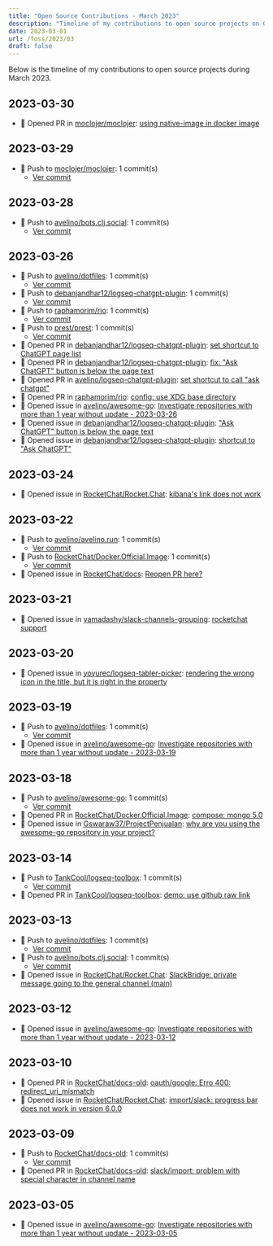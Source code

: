 ```yaml
---
title: "Open Source Contributions - March 2023"
description: "Timeline of my contributions to open source projects on GitHub during March 2023."
date: 2023-03-01
url: /foss/2023/03
draft: false
---
```


Below is the timeline of my contributions to open source projects during March 2023.

## 2023-03-30

- 🔀 Opened PR in [moclojer/moclojer](https://github.com/moclojer/moclojer): [using native-image in docker image](https://github.com/moclojer/moclojer/pull/95)

## 2023-03-29

- 🔨 Push to [moclojer/moclojer](https://github.com/moclojer/moclojer): 1 commit(s)
  - [Ver commit](https://github.com/avelino?tab=overview&from=2023-03-01&to=2023-03-31)

## 2023-03-28

- 🔨 Push to [avelino/bots.clj.social](https://github.com/avelino/bots.clj.social): 1 commit(s)
  - [Ver commit](https://github.com/avelino?tab=overview&from=2023-03-01&to=2023-03-31)

## 2023-03-26

- 🔨 Push to [avelino/dotfiles](https://github.com/avelino/dotfiles): 1 commit(s)
  - [Ver commit](https://github.com/avelino?tab=overview&from=2023-03-01&to=2023-03-31)
- 🔨 Push to [debanjandhar12/logseq-chatgpt-plugin](https://github.com/debanjandhar12/logseq-chatgpt-plugin): 1 commit(s)
  - [Ver commit](https://github.com/avelino?tab=overview&from=2023-03-01&to=2023-03-31)
- 🔨 Push to [raphamorim/rio](https://github.com/raphamorim/rio): 1 commit(s)
  - [Ver commit](https://github.com/avelino?tab=overview&from=2023-03-01&to=2023-03-31)
- 🔨 Push to [prest/prest](https://github.com/prest/prest): 1 commit(s)
  - [Ver commit](https://github.com/avelino?tab=overview&from=2023-03-01&to=2023-03-31)
- 🔀 Opened PR in [debanjandhar12/logseq-chatgpt-plugin](https://github.com/debanjandhar12/logseq-chatgpt-plugin): [set shortcut to ChatGPT page list](https://github.com/debanjandhar12/logseq-chatgpt-plugin/pull/8)
- 🔀 Opened PR in [debanjandhar12/logseq-chatgpt-plugin](https://github.com/debanjandhar12/logseq-chatgpt-plugin): [fix: "Ask ChatGPT" button is below the page text](https://github.com/debanjandhar12/logseq-chatgpt-plugin/pull/7)
- 🔀 Opened PR in [avelino/logseq-chatgpt-plugin](https://github.com/avelino/logseq-chatgpt-plugin): [set shortcut to call "ask chatgpt"](https://github.com/avelino/logseq-chatgpt-plugin/pull/1)
- 🔀 Opened PR in [raphamorim/rio](https://github.com/raphamorim/rio): [config: use XDG base directory](https://github.com/raphamorim/rio/pull/14)
- 🐛 Opened issue in [avelino/awesome-go](https://github.com/avelino/awesome-go): [Investigate repositories with more than 1 year without update - 2023-03-26](https://github.com/avelino/awesome-go/issues/4809)
- 🐛 Opened issue in [debanjandhar12/logseq-chatgpt-plugin](https://github.com/debanjandhar12/logseq-chatgpt-plugin): ["Ask ChatGPT" button is below the page text](https://github.com/debanjandhar12/logseq-chatgpt-plugin/issues/6)
- 🐛 Opened issue in [debanjandhar12/logseq-chatgpt-plugin](https://github.com/debanjandhar12/logseq-chatgpt-plugin): [shortcut to "Ask ChatGPT"](https://github.com/debanjandhar12/logseq-chatgpt-plugin/issues/5)

## 2023-03-24

- 🐛 Opened issue in [RocketChat/Rocket.Chat](https://github.com/RocketChat/Rocket.Chat): [kibana's link does not work ](https://github.com/RocketChat/Rocket.Chat/issues/28604)

## 2023-03-22

- 🔨 Push to [avelino/avelino.run](https://github.com/avelino/avelino.run): 1 commit(s)
  - [Ver commit](https://github.com/avelino?tab=overview&from=2023-03-01&to=2023-03-31)
- 🔨 Push to [RocketChat/Docker.Official.Image](https://github.com/RocketChat/Docker.Official.Image): 1 commit(s)
  - [Ver commit](https://github.com/avelino?tab=overview&from=2023-03-01&to=2023-03-31)
- 🐛 Opened issue in [RocketChat/docs](https://github.com/RocketChat/docs): [Reopen PR here?](https://github.com/RocketChat/docs/issues/5)

## 2023-03-21

- 🐛 Opened issue in [yamadashy/slack-channels-grouping](https://github.com/yamadashy/slack-channels-grouping): [rocketchat support](https://github.com/yamadashy/slack-channels-grouping/issues/34)

## 2023-03-20

- 🐛 Opened issue in [yoyurec/logseq-tabler-picker](https://github.com/yoyurec/logseq-tabler-picker): [rendering the wrong icon in the title, but it is right in the property](https://github.com/yoyurec/logseq-tabler-picker/issues/2)

## 2023-03-19

- 🔨 Push to [avelino/dotfiles](https://github.com/avelino/dotfiles): 1 commit(s)
  - [Ver commit](https://github.com/avelino?tab=overview&from=2023-03-01&to=2023-03-31)
- 🐛 Opened issue in [avelino/awesome-go](https://github.com/avelino/awesome-go): [Investigate repositories with more than 1 year without update - 2023-03-19](https://github.com/avelino/awesome-go/issues/4802)

## 2023-03-18

- 🔨 Push to [avelino/awesome-go](https://github.com/avelino/awesome-go): 1 commit(s)
  - [Ver commit](https://github.com/avelino?tab=overview&from=2023-03-01&to=2023-03-31)
- 🔀 Opened PR in [RocketChat/Docker.Official.Image](https://github.com/RocketChat/Docker.Official.Image): [compose: mongo 5.0](https://github.com/RocketChat/Docker.Official.Image/pull/183)
- 🐛 Opened issue in [Gswaraw37/ProjectPenjualan](https://github.com/Gswaraw37/ProjectPenjualan): [why are you using the awesome-go repository in your project?](https://github.com/Gswaraw37/ProjectPenjualan/issues/1)

## 2023-03-14

- 🔨 Push to [TankCool/logseq-toolbox](https://github.com/TankCool/logseq-toolbox): 1 commit(s)
  - [Ver commit](https://github.com/avelino?tab=overview&from=2023-03-01&to=2023-03-31)
- 🔀 Opened PR in [TankCool/logseq-toolbox](https://github.com/TankCool/logseq-toolbox): [demo: use github raw link](https://github.com/TankCool/logseq-toolbox/pull/1)

## 2023-03-13

- 🔨 Push to [avelino/dotfiles](https://github.com/avelino/dotfiles): 1 commit(s)
  - [Ver commit](https://github.com/avelino?tab=overview&from=2023-03-01&to=2023-03-31)
- 🔨 Push to [avelino/bots.clj.social](https://github.com/avelino/bots.clj.social): 1 commit(s)
  - [Ver commit](https://github.com/avelino?tab=overview&from=2023-03-01&to=2023-03-31)
- 🐛 Opened issue in [RocketChat/Rocket.Chat](https://github.com/RocketChat/Rocket.Chat): [SlackBridge: private message going to the general channel (main)](https://github.com/RocketChat/Rocket.Chat/issues/28400)

## 2023-03-12

- 🐛 Opened issue in [avelino/awesome-go](https://github.com/avelino/awesome-go): [Investigate repositories with more than 1 year without update - 2023-03-12](https://github.com/avelino/awesome-go/issues/4794)

## 2023-03-10

- 🔀 Opened PR in [RocketChat/docs-old](https://github.com/RocketChat/docs-old): [oauth/google: Erro 400: redirect_uri_mismatch](https://github.com/RocketChat/docs-old/pull/2104)
- 🐛 Opened issue in [RocketChat/Rocket.Chat](https://github.com/RocketChat/Rocket.Chat): [import/slack: progress bar does not work in version 6.0.0](https://github.com/RocketChat/Rocket.Chat/issues/28364)

## 2023-03-09

- 🔨 Push to [RocketChat/docs-old](https://github.com/RocketChat/docs-old): 1 commit(s)
  - [Ver commit](https://github.com/avelino?tab=overview&from=2023-03-01&to=2023-03-31)
- 🔀 Opened PR in [RocketChat/docs-old](https://github.com/RocketChat/docs-old): [slack/import: problem with special character in channel name](https://github.com/RocketChat/docs-old/pull/2102)

## 2023-03-05

- 🐛 Opened issue in [avelino/awesome-go](https://github.com/avelino/awesome-go): [Investigate repositories with more than 1 year without update - 2023-03-05](https://github.com/avelino/awesome-go/issues/4779)

